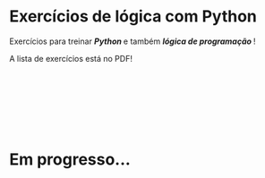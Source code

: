 # Exercícios de lógica com Python

Exercícios para treinar <b> <em> Python </b> </em> e também <b> <em> lógica de programação </b> </em>!

A lista de exercícios está no PDF!

<br>
<br>
<br>
<br>
<br>
<br>

# Em progresso...
